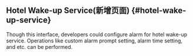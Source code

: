 ## Hotel Wake-up Service\(新增页面\) {#hotel-wake-up-service}

Though this interface, developers could configure alarm for hotel wake-up service. Operations like custom alarm prompt setting, alarm time setting, and etc. can be performed.

# 



